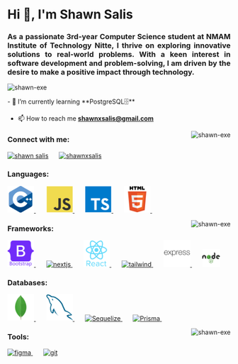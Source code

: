 <h1 align="left">Hi 👋, I'm Shawn Salis</h1>
<h3 align="justify">As a passionate 3rd-year Computer Science student at NMAM Institute of Technology Nitte, I thrive on exploring innovative solutions to real-world problems. With a keen interest in software development and problem-solving, I am driven by the desire to make a positive impact through technology.</h3>

<p align="left"> <img src="https://komarev.com/ghpvc/?username=shawn-exe&label=Profile%20views&color=0e75b6&style=flat" alt="shawn-exe" /> </p>

<p align="left">
- 🌱 I’m currently learning **PostgreSQL🗄️**

- 📫 How to reach me **shawnxsalis@gmail.com**
    <p><img align="right" src="https://github-readme-stats.vercel.app/api/top-langs?username=shawn-exe&show_icons=true&locale=en&layout=compact" alt="shawn-exe" /></p> 
</p>

<h3 align="left">Connect with me:</h3>
<p align="left">
    <a href="https://linkedin.com/in/shawnxsalis" target="blank"><img align="center" src="https://raw.githubusercontent.com/rahuldkjain/github-profile-readme-generator/master/src/images/icons/Social/linked-in-alt.svg" alt="shawn salis" height="60" width="60" /></a>&nbsp;&nbsp;&nbsp;&nbsp;&nbsp;
    <a href="https://www.leetcode.com/shawnxsalis" target="blank"><img align="center" src="https://raw.githubusercontent.com/rahuldkjain/github-profile-readme-generator/master/src/images/icons/Social/leet-code.svg" alt="shawnxsalis" height="60" width="60" /></a>&nbsp;&nbsp;&nbsp;&nbsp;&nbsp;
</p>

<h3 align="left">Languages:</h3>
<p align="left">
    <a href="https://www.w3schools.com/cpp/" target="_blank" rel="noreferrer"> <img src="https://raw.githubusercontent.com/devicons/devicon/master/icons/cplusplus/cplusplus-original.svg" alt="cplusplus" width="60" height="60"/> </a>&nbsp;&nbsp;&nbsp;&nbsp;&nbsp;
    <a href="https://developer.mozilla.org/en-US/docs/Web/JavaScript" target="_blank" rel="noreferrer"> <img src="https://raw.githubusercontent.com/devicons/devicon/master/icons/javascript/javascript-original.svg" alt="javascript" width="60" height="60"/> </a>&nbsp;&nbsp;&nbsp;&nbsp;&nbsp;
    <a href="https://www.typescriptlang.org/" target="_blank" rel="noreferrer"> <img src="https://raw.githubusercontent.com/devicons/devicon/master/icons/typescript/typescript-original.svg" alt="typescript" width="60" height="60"/> </a>&nbsp;&nbsp;&nbsp;&nbsp;&nbsp;
    <a href="https://www.w3.org/html/" target="_blank" rel="noreferrer"> <img src="https://raw.githubusercontent.com/devicons/devicon/master/icons/html5/html5-original-wordmark.svg" alt="html5" width="60" height="60"/> </a>&nbsp;&nbsp;&nbsp;
    <p><img align="right" src="https://github-readme-stats.vercel.app/api?username=shawn-exe&show_icons=true&locale=en" alt="shawn-exe" /></p
</p>

<h3 align="left">Frameworks:</h3>
<p align="left">
    <a href="https://getbootstrap.com" target="_blank" rel="noreferrer"> <img src="https://raw.githubusercontent.com/devicons/devicon/master/icons/bootstrap/bootstrap-plain-wordmark.svg" alt="bootstrap" width="60" height="60"/> </a>&nbsp;&nbsp;&nbsp;&nbsp;&nbsp;
    <a href="https://nextjs.org/" target="_blank" rel="noreferrer"> <img src="https://cdn.worldvectorlogo.com/logos/nextjs-2.svg" alt="nextjs" width="60" height="60"/> </a>&nbsp;&nbsp;&nbsp;&nbsp;&nbsp;
    <a href="https://reactjs.org/" target="_blank" rel="noreferrer"> <img src="https://raw.githubusercontent.com/devicons/devicon/master/icons/react/react-original-wordmark.svg" alt="react" width="60" height="60"/> </a>&nbsp;&nbsp;&nbsp;&nbsp;&nbsp;
    <a href="https://tailwindcss.com/" target="_blank" rel="noreferrer"> <img src="https://www.vectorlogo.zone/logos/tailwindcss/tailwindcss-icon.svg" alt="tailwind" width="60" height="60"/> </a>&nbsp;&nbsp;&nbsp;&nbsp;&nbsp;
  <a href="https://expressjs.com" target="_blank" rel="noreferrer"> <img src="https://raw.githubusercontent.com/devicons/devicon/master/icons/express/express-original-wordmark.svg" alt="express" width="60" height="60"/> </a>&nbsp;&nbsp;&nbsp;&nbsp;&nbsp;
  <a href="https://nodejs.org" target="_blank" rel="noreferrer"> <img src="https://raw.githubusercontent.com/devicons/devicon/master/icons/nodejs/nodejs-original-wordmark.svg" alt="nodejs" width="40" height="40"/> </a>    
</p>

<h3 align="left">Databases:</h3>
<p align="left">
<a href="https://www.mongodb.com/" target="_blank" rel="noreferrer"> <img src="https://raw.githubusercontent.com/devicons/devicon/master/icons/mongodb/mongodb-original.svg" alt="MongoDB" width="60" height="60"/> </a>&nbsp;&nbsp;&nbsp;&nbsp;&nbsp;
<a href="https://www.mysql.com/" target="_blank" rel="noreferrer"> <img src="https://raw.githubusercontent.com/devicons/devicon/master/icons/mysql/mysql-original.svg" alt="MySQL" width="60" height="60"/> </a>&nbsp;&nbsp;&nbsp;&nbsp;&nbsp;
<a href="https://sequelize.org/" target="_blank" rel="noreferrer"> <img src="https://avatars.githubusercontent.com/u/3591786?s=200&v=4" alt="Sequelize" width="60" height="60"/> </a>&nbsp;&nbsp;&nbsp;&nbsp;&nbsp;
<a href="https://www.prisma.io/" target="_blank" rel="noreferrer"> <img src="https://avatars.githubusercontent.com/u/17219288?s=200&v=4"alt="Prisma" width="60" height="60"/> </a>&nbsp;&nbsp;&nbsp;&nbsp;&nbsp;
<p><img align="right" src="https://github-readme-streak-stats.herokuapp.com/?user=shawn-exe&" alt="shawn-exe" /></p>
</p>

<h3 align="left">Tools:</h3>
<p align="left">
    <a href="https://www.figma.com/" target="_blank" rel="noreferrer"> <img src="https://www.vectorlogo.zone/logos/figma/figma-icon.svg" alt="figma" width="60" height="60"/> </a>&nbsp;&nbsp;&nbsp;&nbsp;&nbsp;
    <a href="https://git-scm.com/" target="_blank" rel="noreferrer"> <img src="https://www.vectorlogo.zone/logos/git-scm/git-scm-icon.svg" alt="git" width="60" height="60"/> </a>
</p>
